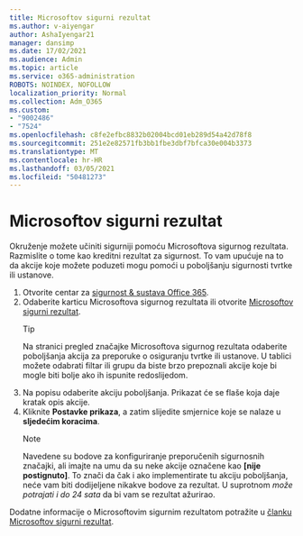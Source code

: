 ```yaml
---
title: Microsoftov sigurni rezultat
ms.author: v-aiyengar
author: AshaIyengar21
manager: dansimp
ms.date: 17/02/2021
ms.audience: Admin
ms.topic: article
ms.service: o365-administration
ROBOTS: NOINDEX, NOFOLLOW
localization_priority: Normal
ms.collection: Adm_O365
ms.custom:
- "9002486"
- "7524"
ms.openlocfilehash: c8fe2efbc8832b02004bcd01eb289d54a42d78f8
ms.sourcegitcommit: 251e2e82571fb3bb1fbe3dbf7bfca30e004b3373
ms.translationtype: MT
ms.contentlocale: hr-HR
ms.lasthandoff: 03/05/2021
ms.locfileid: "50481273"
---
```

# <a name="microsoft-secure-score"></a>Microsoftov sigurni rezultat

Okruženje možete učiniti sigurniji pomoću Microsoftova sigurnog rezultata. Razmislite o tome kao kreditni rezultat za sigurnost. To vam upućuje na to da akcije koje možete poduzeti mogu pomoći u poboljšanju sigurnosti tvrtke ili ustanove.

1. Otvorite centar za [sigurnost & sustava Office 365](https://go.microsoft.com/fwlink/p/?linkid=2077143).
1. Odaberite karticu Microsoftova sigurnog rezultata ili otvorite [Microsoftov sigurni rezultat](https://go.microsoft.com/fwlink/?linkid=2099589).
    > [!TIP]
    >  Na stranici pregled značajke Microsoftova sigurnog rezultata odaberite poboljšanja akcija za preporuke o osiguranju tvrtke ili ustanove. U tablici možete odabrati filtar ili grupu da biste brzo prepoznali akcije koje bi mogle biti bolje ako ih ispunite redoslijedom.
1. Na popisu odaberite akciju poboljšanja. Prikazat će se flaše koja daje kratak opis akcije.
1. Kliknite **Postavke prikaza**, a zatim slijedite smjernice koje se nalaze u **sljedećim koracima**.
    > [!NOTE]
    > Navedene su bodove za konfiguriranje preporučenih sigurnosnih značajki, ali imajte na umu da su neke akcije označene kao **[nije postignuto]**. To znači da čak i ako implementirate tu akciju poboljšanja, neće vam biti dodijeljene nikakve bodove za rezultat. U suprotnom *može potrajati i do 24 sata* da bi vam se rezultat ažurirao.

Dodatne informacije o Microsoftovim sigurnim rezultatom potražite u [članku Microsoftov sigurni rezultat](https://go.microsoft.com/fwlink/?linkid=2103077).